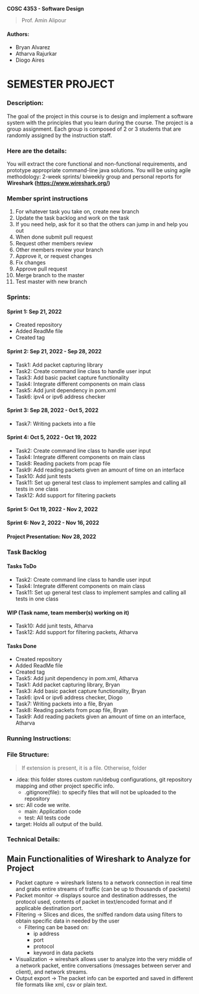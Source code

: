 __COSC 4353 - Software Design__
> Prof. Amin Alipour 

#### Authors:
- Bryan Alvarez
- Atharva Rajurkar
- Diogo Aires

# SEMESTER PROJECT

### Description:
The goal of the project in this course is to design and implement a software system with the principles that you learn during the course. The project is a group assignment. Each group is composed of 2 or 3 students that are randomly assigned by the instruction staff.

### Here are the details:
You will extract the core functional and non-functional requirements, and prototype appropriate command-line java solutions. You will be using agile methodology: 2-week sprints/ biweekly group and personal reports for __Wireshark (https://www.wireshark.org/)__

### Member sprint instructions
1. For whatever task you take on, create new branch 
2. Update the task backlog and work on the task 
3. If you need help, ask for it so that the others can jump in and help you out 
4. When done submit pull request 
5. Request other members review 
6. Other members review your branch 
7. Approve it, or request changes 
8. Fix changes 
9. Approve pull request 
10. Merge branch to the master 
11. Test master with new branch

### Sprints:
#### Sprint 1: Sep 21, 2022
- Created repository
- Added ReadMe file
- Created tag
#### Sprint 2: Sep 21, 2022 - Sep 28, 2022
- Task1: Add packet capturing library
- Task2: Create command line class to handle user input
- Task3: Add basic packet capture functionality
- Task4: Integrate different components on main class
- Task5: Add junit dependency in pom.xml
- Task6: ipv4 or ipv6 address checker
#### Sprint 3: Sep 28, 2022 - Oct 5, 2022
- Task7: Writing packets into a file
#### Sprint 4: Oct 5, 2022 - Oct 19, 2022
- Task2: Create command line class to handle user input
- Task4: Integrate different components on main class
- Task8: Reading packets from pcap file
- Task9: Add reading packets given an amount of time on an interface
- Task10: Add junit tests
- Task11: Set up general test class to implement samples and calling all tests in one class
- Task12: Add support for filtering packets
#### Sprint 5: Oct 19, 2022 - Nov 2, 2022
#### Sprint 6: Nov 2, 2022 - Nov 16, 2022
#### Project Presentation: Nov 28, 2022


### Task Backlog
#### Tasks ToDo
- Task2: Create command line class to handle user input
- Task4: Integrate different components on main class
- Task11: Set up general test class to implement samples and calling all tests in one class

#### WIP (Task name, team member(s) working on it)
- Task10: Add junit tests, Atharva
- Task12: Add support for filtering packets, Atharva
#### Tasks Done
- Created repository
- Added ReadMe file
- Created tag
- Task5: Add junit dependency in pom.xml, Atharva
- Task1: Add packet capturing library, Bryan
- Task3: Add basic packet capture functionality, Bryan
- Task6: ipv4 or ipv6 address checker, Diogo
- Task7: Writing packets into a file, Bryan
- Task8: Reading packets from pcap file, Bryan
- Task9: Add reading packets given an amount of time on an interface, Atharva
### Running Instructions:

### File Structure:
> If extension is present, it is a file. Otherwise, folder

- .idea: this folder stores custom run/debug configurations, git repository mapping and other project specific info.
  - .gitignore(file): to specify files that will not be uploaded to the repository
- src: All code we write.
  - main: Application code
  - test: All tests code
- target: Holds all output of the build.

### Technical Details:

## Main Functionalities of Wireshark to Analyze for Project 
- Packet capture -> wireshark listens to a network connection in real time and grabs entire streams of traffic (can be up to thousands of packets)
- Packet monitor -> displays source and destination addresses, the protocol used, contents of packet in text/encoded format and if applicable destination port.
- Filtering -> Slices and dices, the sniffed random data using filters to obtain specific data in needed by the user
  - Filtering can be based on:
    - ip address
    - port
    - protocol
    - keyword in data packets
- Visualization -> wireshark allows user to analyze into the very middle of a network packet, entire conversations (messages between server and client), and network streams.
- Output export -> The packet info can be exported and saved in different file formats like xml, csv or plain text.
